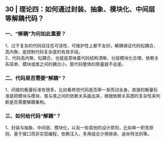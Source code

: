 ## 30 | 理论四：如何通过封装、抽象、模块化、中间层等解耦代码？
### 一、“解耦”为何如此重要？
1、过于复杂的代码往往在可读性、可维护性上都不友好。解耦保证代码松耦合、高内聚，是控制代码复杂度的有效手段。  
2、代码高内聚、松耦合，也就是意味着代码结构清晰、分层模块化合理、依赖关系简单、模块或类之间的耦合小，那代码整体的质量就不会差。

### 二、代码是否需要“解耦”？
1、间接的衡量标准有很多，比如看修改代码是否牵一发而动全身。直接的衡量标准是把模块与模块、类与类之间的依赖关系画出来，根据依赖关系图的复杂性来判断是否需要解耦重构。

### 三、如何给代码“解耦”？
1、封装与抽象、中间层、模块化，以及一些其他的设计原则，比如单一职责原则、基于接口而非实现编程、依赖注入、多用组合少用继承、迪米特法则等。  